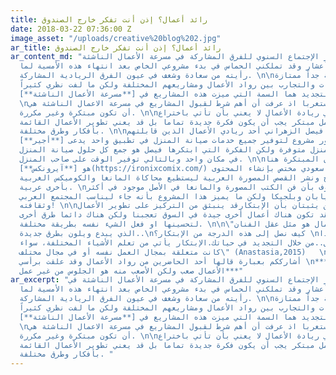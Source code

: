 ```yaml
---
title: رائد أعمال؟ إذن أنت تفكر خارج الصندوق
date: 2018-03-22 07:36:00 Z
image_asset: "/uploads/creative%20blog%202.jpg"
ar_title: رائد أعمال؟ إذن أنت تفكر خارج الصندوق
ar_content_md: "ذهبت لحضور الإجتماع السنوي للفرق المشاركة في مسرعة الأعمال الناشئة
  في مقر تسعة أعشار وقد تملكني الحماس في بدء مشروعي الخاص بعد انتهاء هذه الأمسية لما
  رأيته من سعادة وشغف في عيون الفرق الريادية المشاركة. \n\nكانت الأمسية جداً ممتازة
  لتبادل الخبرات والتجارب بين رواد الأعمال ومشاريعهم المختلفة ولكن ما لفت نظري كثيراً
  هو أن الإبتكار والتجديد هما السمة التي ميزت هذه المشاريع في [**مسرعة الأعمال الناشئة**](https://a2a.910ths.sa/a2a/overview).
  \nوهذا ليس مستغربا اذ عرفت أن أهم شرط لقبول المشاريع في مسرعة الاعمال الناشئة هي
  أن تكون مبتكرة وغير مكررة. \n\nوالإبتكار في ريادة الأعمال لا يعني بأن تأتي باختراع
  جديد. فليس كل عمل مبتكر يجب أن يكون فكرة جديدة تماما بل قد يعني تطوير الأعمال القائمة
  بأفكار وطرق مختلفة. \n\nعلى سبيل المثال فيصل الزهراني أحد ريادي الأعمال الذين قابلتهم
  في الأمسية قد طور مشروع لتوفير جميع خدمات صيانة المنزل في تطبيق واحد يدعى [**أجير**](http://www.iajeer.com/wp/).
  صحيح أن صيانة المنزل متوفرة ولكن الفكرة التي ابتكرها فيصل هو جمع كل حلول صيانة المنزل
  في مكان واحد وبالتالي توفير الوقت على صاحب المنزل. \n\nأيضا أحد الفرق المبتكرة هنا
  هو [**آيرونكس**](https://ironixcomix.com/) وهو مشروع ستديو سعودي مختص بإنشاء المحتوى
  القصصي لإنتاج ونشر القصص المصورة العربية ليستطيع محاكاة المانغا والكوميكس الغربية
  بأخرى عربية. \nوكما هو معروف بأن فن الكتب المصورة والمانغا في الأصل موجود في أكثر
  من بلد مثل اليابان وبلجيكا ولكن ما يميز هذا المشروع بأنه جاء ليناسب المجتمع العربي
  وثقافته! \n\nهذان المثالين يثبتان بأن الإبتكارقد ينبثق من التركيز على تطوير الأعمال
  القائمة.  فقد تكون هناك أعمال أخرى جيدة في السوق تعجبنا ولكن هناك دائما طرق أخرى
  لتحسينها او فعل الشيء نفسه بطريقة مختلفة. \n\n\"فعقل ريادي الأعمال هو مثل عقل الفنان
  الذي يبدع ويلون بطرق جديدة..\nكيف نصل إلى هذه الدرجة من الإبتكار؟ \nقد يأتي هذا
  من الداخل..من خلال التجديد في حياتك.الإبتكار يأتي من تعلم الأشياء المختلفة، سواء
  كانت متعلقة بمجال العمل نفسه أو في مجال مختلف\" (Anastasia,2015)   \n \n\nأخيراً
  أشارككم بعبارة قالها أحد الحاضرين من رواد الأعمال وقد علقت برأسي \n***العمل في ريادة
  الأعمال صعب ولكن الأصعب منه هو الجلوس من غير عمل***"
ar_excerpt: "ذهبت لحضور الإجتماع السنوي للفرق المشاركة في مسرعة الأعمال الناشئة في
  مقر تسعة أعشار وقد تملكني الحماس في بدء مشروعي الخاص بعد انتهاء هذه الأمسية لما
  رأيته من سعادة وشغف في عيون الفرق الريادية المشاركة. \n\nكانت الأمسية جداً ممتازة
  لتبادل الخبرات والتجارب بين رواد الأعمال ومشاريعهم المختلفة ولكن ما لفت نظري كثيراً
  هو أن الإبتكار والتجديد هما السمة التي ميزت هذه المشاريع في [**مسرعة الأعمال الناشئة**](https://a2a.910ths.sa/a2a/overview).
  \nوهذا ليس مستغربا اذ عرفت أن أهم شرط لقبول المشاريع في مسرعة الاعمال الناشئة هي
  أن تكون مبتكرة وغير مكررة. \n\nوالإبتكار في ريادة الأعمال لا يعني بأن تأتي باختراع
  جديد. فليس كل عمل مبتكر يجب أن يكون فكرة جديدة تماما بل قد يعني تطوير الأعمال القائمة
  بأفكار وطرق مختلفة. "
---
```


